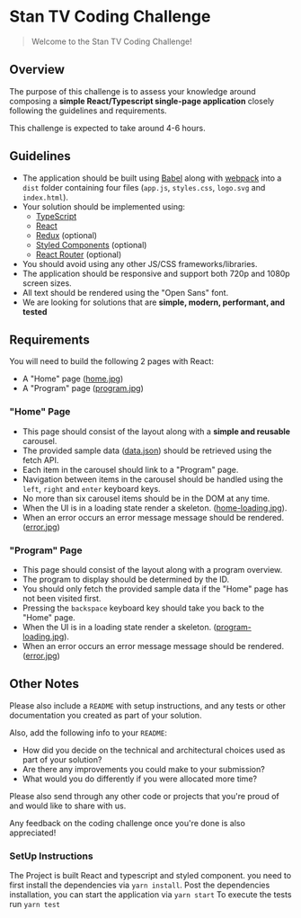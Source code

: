 # Stan TV Coding Challenge

> Welcome to the Stan TV Coding Challenge!

## Overview

The purpose of this challenge is to assess your knowledge around composing a **simple React/Typescript single-page application** closely following the guidelines and requirements.

This challenge is expected to take around 4-6 hours.

## Guidelines

- The application should be built using [Babel](https://www.babeljs.io) along with [webpack](https://webpack.js.org) into a `dist` folder containing four files (`app.js`, `styles.css`, `logo.svg` and `index.html`).
- Your solution should be implemented using:
  - [TypeScript](https://www.typescriptlang.org)
  - [React](https://facebook.github.io/react/)
  - [Redux](https://redux.js.org) (optional)
  - [Styled Components](https://www.styledcomponents.com) (optional)
  - [React Router](https://www.reactrouter.com) (optional)
- You should avoid using any other JS/CSS frameworks/libraries.
- The application should be responsive and support both 720p and 1080p screen sizes.
- All text should be rendered using the "Open Sans" font.
- We are looking for solutions that are **simple, modern, performant, and tested**

## Requirements

You will need to build the following 2 pages with React:

- A "Home" page ([home.jpg](./home.jpg))
- A "Program" page ([program.jpg](./program.jpg))

### "Home" Page

- This page should consist of the layout along with a **simple and reusable** carousel.
- The provided sample data ([data.json](./data.json)) should be retrieved using the fetch API.
- Each item in the carousel should link to a "Program" page.
- Navigation between items in the carousel should be handled using the `left`, `right` and `enter` keyboard keys.
- No more than six carousel items should be in the DOM at any time.
- When the UI is in a loading state render a skeleton. ([home-loading.jpg](./home-loading.jpg)).
- When an error occurs an error message message should be rendered. ([error.jpg](./error.jpg))

### "Program" Page

- This page should consist of the layout along with a program overview.
- The program to display should be determined by the ID.
- You should only fetch the provided sample data if the "Home" page has not been visited first.
- Pressing the `backspace` keyboard key should take you back to the "Home" page.
- When the UI is in a loading state render a skeleton. ([program-loading.jpg](./program-loading.jpg)).
- When an error occurs an error message message should be rendered. ([error.jpg](./error.jpg))

## Other Notes

Please also include a `README` with setup instructions, and any tests or other documentation you created as part of your solution.

Also, add the following info to your `README`:

- How did you decide on the technical and architectural choices used as part of your solution?
- Are there any improvements you could make to your submission?
- What would you do differently if you were allocated more time?

Please also send through any other code or projects that you're proud of and would like to share with us.

Any feedback on the coding challenge once you're done is also appreciated!

### SetUp Instructions
The Project is built React and typescript and styled component.
you need to first install the dependencies via `yarn install`.
Post the dependencies installation, you can start the application via `yarn start`
To execute the tests run `yarn test`


